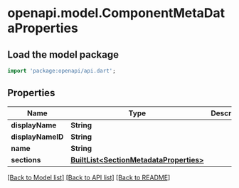# openapi.model.ComponentMetaDataProperties

## Load the model package
```dart
import 'package:openapi/api.dart';
```

## Properties
Name | Type | Description | Notes
------------ | ------------- | ------------- | -------------
**displayName** | **String** |  | [optional] 
**displayNameID** | **String** |  | [optional] 
**name** | **String** |  | [optional] 
**sections** | [**BuiltList&lt;SectionMetadataProperties&gt;**](SectionMetadataProperties.md) |  | [optional] 

[[Back to Model list]](../README.md#documentation-for-models) [[Back to API list]](../README.md#documentation-for-api-endpoints) [[Back to README]](../README.md)


